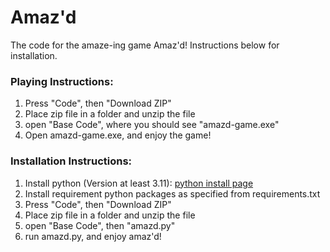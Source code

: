 # Amaz'd
The code for the amaze-ing game Amaz'd! Instructions below for installation.
### Playing Instructions:
1. Press "Code", then "Download ZIP"
2. Place zip file in a folder and unzip the file
3. open "Base Code", where you should see "amazd-game.exe"
4. Open amazd-game.exe, and enjoy the game!

### Installation Instructions:
1. Install python (Version at least 3.11): [python install page](https://www.python.org/downloads/)
2. Install requirement python packages as specified from requirements.txt
3. Press "Code", then "Download ZIP"
4. Place zip file in a folder and unzip the file
5. open "Base Code", then "amazd.py"
6. run amazd.py, and enjoy amaz'd!
